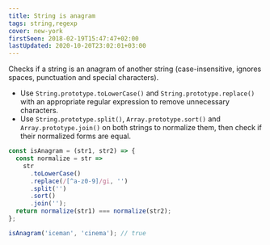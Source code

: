 ```yaml
---
title: String is anagram
tags: string,regexp
cover: new-york
firstSeen: 2018-02-19T15:47:47+02:00
lastUpdated: 2020-10-20T23:02:01+03:00
---
```


Checks if a string is an anagram of another string (case-insensitive, ignores spaces, punctuation and special characters).

- Use `String.prototype.toLowerCase()` and `String.prototype.replace()` with an appropriate regular expression to remove unnecessary characters.
- Use `String.prototype.split()`, `Array.prototype.sort()` and `Array.prototype.join()` on both strings to normalize them, then check if their normalized forms are equal.

```js
const isAnagram = (str1, str2) => {
  const normalize = str =>
    str
      .toLowerCase()
      .replace(/[^a-z0-9]/gi, '')
      .split('')
      .sort()
      .join('');
  return normalize(str1) === normalize(str2);
};
```

```js
isAnagram('iceman', 'cinema'); // true
```
